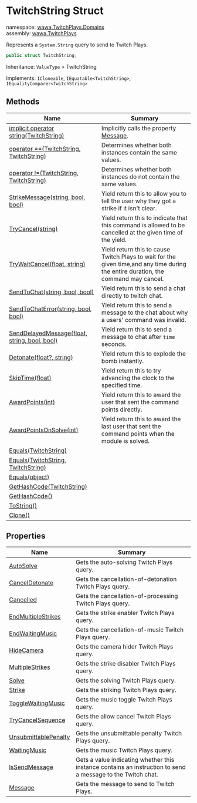 # TwitchString Struct

namespace: [wawa\.TwitchPlays\.Domains](../wawa.TwitchPlays.Domains.md)<br />
assembly: [wawa\.TwitchPlays](../../wawa.TwitchPlays.md)

Represents a `System.String` query to send to Twitch Plays\.

```csharp
public struct TwitchString;
```

Inheritance: `ValueType` > TwitchString

Implements: `ICloneable`, `IEquatable<TwitchString>`, `IEqualityComparer<TwitchString>`

## Methods

| Name | Summary |
|------|---------|
| [implicit operator string\(TwitchString\)](./TwitchString/op_Implicit.md) | Implicitly calls the property [Message](../../wawa.TwitchPlays/wawa.TwitchPlays.Domains/TwitchString/Message.md)\. |
| [operator ==\(TwitchString, TwitchString\)](./TwitchString/op_Equality.md) | Determines whether both instances contain the same values\. |
| [operator \!=\(TwitchString, TwitchString\)](./TwitchString/op_Inequality.md) | Determines whether both instances do not contain the same values\. |
| [StrikeMessage\(string, bool, bool\)](./TwitchString/StrikeMessage.md) | Yield return this to allow you to tell the user why they got a strike if it isn't clear\. |
| [TryCancel\(string\)](./TwitchString/TryCancel.md) | Yield return this to indicate that this command is allowed to be cancelled at the given time of the yield\. |
| [TryWaitCancel\(float, string\)](./TwitchString/TryWaitCancel.md) | Yield return this to cause Twitch Plays to wait for the given time,and any time during the entire duration, the command may cancel\. |
| [SendToChat\(string, bool, bool\)](./TwitchString/SendToChat.md) | Yield return this to send a chat directly to twitch chat\. |
| [SendToChatError\(string, bool, bool\)](./TwitchString/SendToChatError.md) | Yield return this to send a message to the chat about why a users' command was invalid\. |
| [SendDelayedMessage\(float, string, bool, bool\)](./TwitchString/SendDelayedMessage.md) | Yield return this to send a message to chat after `time` seconds\. |
| [Detonate\(float?, string\)](./TwitchString/Detonate.md) | Yield return this to explode the bomb instantly\. |
| [SkipTime\(float\)](./TwitchString/SkipTime.md) | Yield return this to try advancing the clock to the specified time\. |
| [AwardPoints\(int\)](./TwitchString/AwardPoints.md) | Yield return this to award the user that sent the command points directly\. |
| [AwardPointsOnSolve\(int\)](./TwitchString/AwardPointsOnSolve.md) | Yield return this to award the last user that sent the command points when the module is solved\. |
| [Equals\(TwitchString\)](./TwitchString/Equals.md) |  |
| [Equals\(TwitchString, TwitchString\)](./TwitchString/Equals.md) |  |
| [Equals\(object\)](./TwitchString/Equals.md) |  |
| [GetHashCode\(TwitchString\)](./TwitchString/GetHashCode.md) |  |
| [GetHashCode\(\)](./TwitchString/GetHashCode.md) |  |
| [ToString\(\)](./TwitchString/ToString.md) |  |
| [Clone\(\)](./TwitchString/Clone.md) |  |

## Properties

| Name | Summary |
|------|---------|
| [AutoSolve](./TwitchString/AutoSolve.md) | Gets the auto\-solving Twitch Plays query\. |
| [CancelDetonate](./TwitchString/CancelDetonate.md) | Gets the cancellation\-of\-detonation Twitch Plays query\. |
| [Cancelled](./TwitchString/Cancelled.md) | Gets the cancellation\-of\-processing Twitch Plays query\. |
| [EndMultipleStrikes](./TwitchString/EndMultipleStrikes.md) | Gets the strike enabler Twitch Plays query\. |
| [EndWaitingMusic](./TwitchString/EndWaitingMusic.md) | Gets the cancellation\-of\-music Twitch Plays query\. |
| [HideCamera](./TwitchString/HideCamera.md) | Gets the camera hider Twitch Plays query\. |
| [MultipleStrikes](./TwitchString/MultipleStrikes.md) | Gets the strike disabler Twitch Plays query\. |
| [Solve](./TwitchString/Solve.md) | Gets the solving Twitch Plays query\. |
| [Strike](./TwitchString/Strike.md) | Gets the striking Twitch Plays query\. |
| [ToggleWaitingMusic](./TwitchString/ToggleWaitingMusic.md) | Gets the music toggle Twitch Plays query\. |
| [TryCancelSequence](./TwitchString/TryCancelSequence.md) | Gets the allow cancel Twitch Plays query\. |
| [UnsubmittablePenalty](./TwitchString/UnsubmittablePenalty.md) | Gets the unsubmittable penalty Twitch Plays query\. |
| [WaitingMusic](./TwitchString/WaitingMusic.md) | Gets the music Twitch Plays query\. |
| [IsSendMessage](./TwitchString/IsSendMessage.md) | Gets a value indicating whether this instance contains an instruction to send a message to the Twitch chat\. |
| [Message](./TwitchString/Message.md) | Gets the message to send to Twitch Plays\. |

